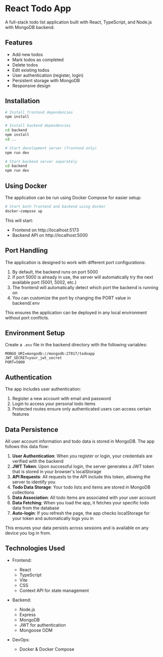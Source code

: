 # React Todo App

A full-stack todo list application built with React, TypeScript, and Node.js with MongoDB backend.

## Features

- Add new todos
- Mark todos as completed
- Delete todos
- Edit existing todos
- User authentication (register, login)
- Persistent storage with MongoDB
- Responsive design

## Installation

```bash
# Install frontend dependencies
npm install

# Install backend dependencies
cd backend
npm install
cd ..

# Start development server (frontend only)
npm run dev

# Start backend server separately
cd backend
npm run dev
```

## Using Docker

The application can be run using Docker Compose for easier setup:

```bash
# Start both frontend and backend using Docker
docker-compose up
```

This will start:
- Frontend on http://localhost:5173
- Backend API on http://localhost:5000

## Port Handling

The application is designed to work with different port configurations:

1. By default, the backend runs on port 5000
2. If port 5000 is already in use, the server will automatically try the next available port (5001, 5002, etc.)
3. The frontend will automatically detect which port the backend is running on
4. You can customize the port by changing the PORT value in backend/.env

This ensures the application can be deployed in any local environment without port conflicts.

## Environment Setup

Create a `.env` file in the backend directory with the following variables:

```
MONGO_URI=mongodb://mongodb:27017/todoapp
JWT_SECRET=your_jwt_secret
PORT=5000
```

## Authentication

The app includes user authentication:
1. Register a new account with email and password
2. Login to access your personal todo items
3. Protected routes ensure only authenticated users can access certain features

## Data Persistence

All user account information and todo data is stored in MongoDB. The app follows this data flow:

1. **User Authentication**: When you register or login, your credentials are verified with the backend
2. **JWT Token**: Upon successful login, the server generates a JWT token that is stored in your browser's localStorage
3. **API Requests**: All requests to the API include this token, allowing the server to identify you
4. **Todo Data Storage**: Your todo lists and items are stored in MongoDB collections
5. **Data Association**: All todo items are associated with your user account
6. **Data Fetching**: When you load the app, it fetches your specific todo data from the database
7. **Auto-login**: If you refresh the page, the app checks localStorage for your token and automatically logs you in

This ensures your data persists across sessions and is available on any device you log in from.

## Technologies Used

- Frontend:
  - React
  - TypeScript
  - Vite
  - CSS
  - Context API for state management

- Backend:
  - Node.js
  - Express
  - MongoDB
  - JWT for authentication
  - Mongoose ODM

- DevOps:
  - Docker & Docker Compose 